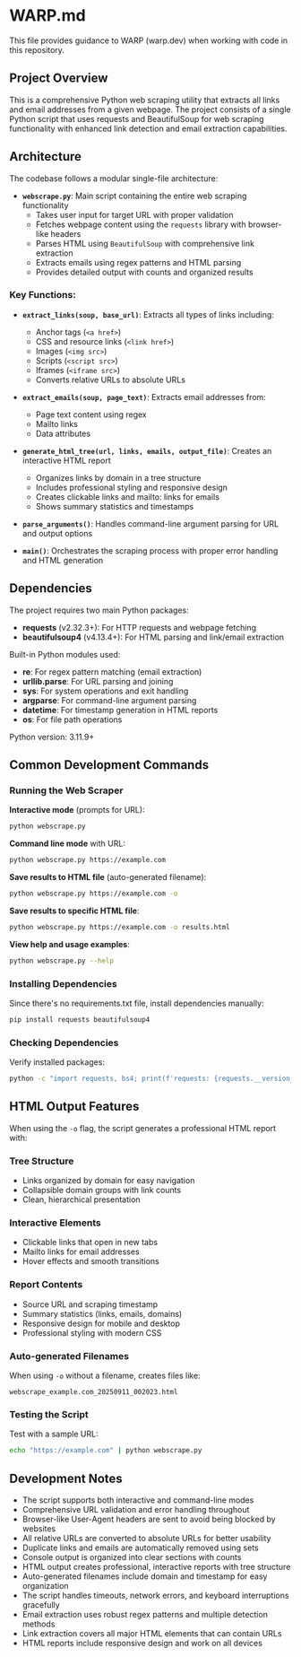 # WARP.md

This file provides guidance to WARP (warp.dev) when working with code in this repository.

## Project Overview

This is a comprehensive Python web scraping utility that extracts all links and email addresses from a given webpage. The project consists of a single Python script that uses requests and BeautifulSoup for web scraping functionality with enhanced link detection and email extraction capabilities.

## Architecture

The codebase follows a modular single-file architecture:

- **`webscrape.py`**: Main script containing the entire web scraping functionality
  - Takes user input for target URL with proper validation
  - Fetches webpage content using the `requests` library with browser-like headers
  - Parses HTML using `BeautifulSoup` with comprehensive link extraction
  - Extracts emails using regex patterns and HTML parsing
  - Provides detailed output with counts and organized results

### Key Functions:
- **`extract_links(soup, base_url)`**: Extracts all types of links including:
  - Anchor tags (`<a href>`)
  - CSS and resource links (`<link href>`)
  - Images (`<img src>`)
  - Scripts (`<script src>`)
  - Iframes (`<iframe src>`)
  - Converts relative URLs to absolute URLs

- **`extract_emails(soup, page_text)`**: Extracts email addresses from:
  - Page text content using regex
  - Mailto links
  - Data attributes

- **`generate_html_tree(url, links, emails, output_file)`**: Creates an interactive HTML report
  - Organizes links by domain in a tree structure
  - Includes professional styling and responsive design
  - Creates clickable links and mailto: links for emails
  - Shows summary statistics and timestamps

- **`parse_arguments()`**: Handles command-line argument parsing for URL and output options

- **`main()`**: Orchestrates the scraping process with proper error handling and HTML generation

## Dependencies

The project requires two main Python packages:
- **requests** (v2.32.3+): For HTTP requests and webpage fetching
- **beautifulsoup4** (v4.13.4+): For HTML parsing and link/email extraction

Built-in Python modules used:
- **re**: For regex pattern matching (email extraction)
- **urllib.parse**: For URL parsing and joining
- **sys**: For system operations and exit handling
- **argparse**: For command-line argument parsing
- **datetime**: For timestamp generation in HTML reports
- **os**: For file path operations

Python version: 3.11.9+

## Common Development Commands

### Running the Web Scraper

**Interactive mode** (prompts for URL):
```bash
python webscrape.py
```

**Command line mode** with URL:
```bash
python webscrape.py https://example.com
```

**Save results to HTML file** (auto-generated filename):
```bash
python webscrape.py https://example.com -o
```

**Save results to specific HTML file**:
```bash
python webscrape.py https://example.com -o results.html
```

**View help and usage examples**:
```bash
python webscrape.py --help
```

### Installing Dependencies
Since there's no requirements.txt file, install dependencies manually:
```bash
pip install requests beautifulsoup4
```

### Checking Dependencies
Verify installed packages:
```bash
python -c "import requests, bs4; print(f'requests: {requests.__version__}, bs4: {bs4.__version__}')"
```

## HTML Output Features

When using the `-o` flag, the script generates a professional HTML report with:

### Tree Structure
- Links organized by domain for easy navigation
- Collapsible domain groups with link counts
- Clean, hierarchical presentation

### Interactive Elements
- Clickable links that open in new tabs
- Mailto links for email addresses
- Hover effects and smooth transitions

### Report Contents
- Source URL and scraping timestamp
- Summary statistics (links, emails, domains)
- Responsive design for mobile and desktop
- Professional styling with modern CSS

### Auto-generated Filenames
When using `-o` without a filename, creates files like:
```
webscrape_example.com_20250911_002023.html
```

### Testing the Script
Test with a sample URL:
```bash
echo "https://example.com" | python webscrape.py
```

## Development Notes

- The script supports both interactive and command-line modes
- Comprehensive URL validation and error handling throughout
- Browser-like User-Agent headers are sent to avoid being blocked by websites
- All relative URLs are converted to absolute URLs for better usability
- Duplicate links and emails are automatically removed using sets
- Console output is organized into clear sections with counts
- HTML output creates professional, interactive reports with tree structure
- Auto-generated filenames include domain and timestamp for easy organization
- The script handles timeouts, network errors, and keyboard interruptions gracefully
- Email extraction uses robust regex patterns and multiple detection methods
- Link extraction covers all major HTML elements that can contain URLs
- HTML reports include responsive design and work on all devices
